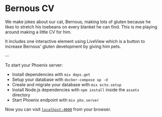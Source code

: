 # Bernous CV

We make jokes about our cat, Bernous, making lots of gluten because he likes to stretch his toebeans on every blanket he can find. This is me playing around making a little CV for him.

It includes one interactive element using LiveView which is a button to increase Bernous' gluten development by giving him pets.

[](https://i.imgur.com/Qvina1B.png)

--

To start your Phoenix server:

  * Install dependencies with `mix deps.get`
  * Setup your database with `docker-compose up -d`
  * Create and migrate your database with `mix ecto.setup`
  * Install Node.js dependencies with `npm install` inside the `assets` directory
  * Start Phoenix endpoint with `mix phx.server`

Now you can visit [`localhost:4000`](http://localhost:4000) from your browser.
